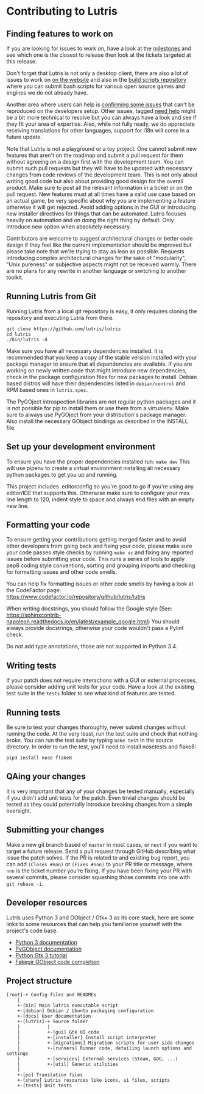 # Contributing to Lutris

## Finding features to work on

If you are looking for issues to work on, have a look at the
[milestones](https://github.com/lutris/lutris/milestones) and see which one is
the closest to release then look at the tickets targeted at this release.

Don't forget that Lutris is not only a desktop client, there are also a lot of
issues to work on [on the website](https://github.com/lutris/website/issues)
and also in the [build scripts repository](https://github.com/lutris/buildbot)
where you can submit bash scripts for various open source games and engines we
do not already have.

Another area where users can help is [confirming some
issues](https://github.com/lutris/lutris/issues?q=is%3Aissue+is%3Aopen+label%3A%22need+help%22)
that can't be reproduced on the developers setup. Other issues, tagged [need
help](https://github.com/lutris/lutris/issues?q=is%3Aissue+is%3Aopen+label%3A%22need+help%22)
might be a bit more technical to resolve but you can always have a look and see
if they fit your area of expertise. Also, while not fully ready, we do
appreciate receiving translations for other languages, support for i18n will
come in a future update.

Note that Lutris is not a playground or a toy project. One cannot submit new
features that aren't on the roadmap and submit a pull request for them without
agreeing on a design first with the development team. You can submit such pull
requests but they will have to be updated with necessary changes from code
reviews of the development team. This is not only about writing good code but
also about providing good design for the overall product. Make sure to post all
the relevant information in a ticket or on the pull request. New features must
at all times have a valid use case based on an actual game, be very specific
about why you are implementing a feature otherwise it will get rejected.
Avoid adding options in the GUI or introducing new installer directives for
things that can be automated. Lutris focuses heavily on automation and on doing
the right thing by default. Only introduce new option when absolutely
necessary.

Contributors are welcome to suggest architectural changes or better code design
if they feel like the current implementation should be improved but please take
note that we're trying to stay as lean as possible. Requests introducing complex
architectural changes for the sake of "modularity", "Unix pureness" or subjective
aspects might not be received warmly. There are no plans for any rewrite in
another language or switching to another toolkit.

## Running Lutris from Git

Running Lutris from a local git repository is easy, it only requires cloning
the repository and executing Lutris from there.

    git clone https://github.com/lutris/lutris
    cd lutris
    ./bin/lutris -d

Make sure you have all necessary dependencies installed. It is recommended that
you keep a copy of the stable version installed with your package manager to
ensure that all dependencies are available.
If you are working on newly written code that might introduce
new dependencies, check in the package configuration files for new packages to
install. Debian based distros will have their dependencies listed
in `debian/control` and RPM based ones in `lutris.spec`.

The PyGOject introspection libraries are not regular python packages and
it is not possible for pip to install them or use them from a virtualenv. Make
sure to always use PyGOject from your distribution's package manager. Also
install the necessary GObject bindings as described in the INSTALL file.

## Set up your development environment

To ensure you have the proper dependencies installed run: `make dev`
This will use pipenv to create a virtual environment installing all necessary
python packages to get you up and running.

This project includes .editorconfig so you're good to go if you're using any
editor/IDE that supports this. Otherwise make sure to configure your max line
length to 120, indent style to space and always end files with an empty new line.

## Formatting your code

To ensure getting your contributions getting merged faster and to avoid other
developers from going back and fixing your code, please make sure your code
passes style checks by running `make sc` and fixing any reported issues
before submitting your code. This runs a series of tools to apply pep8 coding
style conventions, sorting and grouping imports and checking for formatting issues
and other code smells.

You can help fix formatting issues or other code smells by having a look at
the CodeFactor page: https://www.codefactor.io/repository/github/lutris/lutris

When writing docstrings, you should follow the Google style
(See: https://sphinxcontrib-napoleon.readthedocs.io/en/latest/example_google.html)
You should always provide docstrings, otherwise your code wouldn't pass a
Pylint check.

Do _not_ add type annotations, those are not supported in Python 3.4.

## Writing tests

If your patch does not require interactions with a GUI or external processes,
please consider adding unit tests for your code. Have a look at the existing
test suite in the `tests` folder to see what kind of features are tested.

## Running tests

Be sure to test your changes thoroughly, never submit changes without running
the code. At the very least, run the test suite and check that nothing broke.
You can run the test suite by typing `make test` in the source directory.
In order to run the test, you'll need to install nosetests and flake8:

    pip3 install nose flake8

## QAing your changes

It is very important that any of your changes be tested manually, especially if
you didn't add unit tests for the patch. Even trivial changes should be tested
as they could potentially introduce breaking changes from a simple oversight.

## Submitting your changes

Make a new git branch based of `master` in most cases, or `next` if you want to
target a future release. Send a pull request through GitHub describing what
issue the patch solves. If the PR is related to and existing bug report, you
can add `(Closes #nnn)` or `(Fixes #nnn)` to your PR title or message, where
`nnn` is the ticket number you're fixing. If you have been fixing your PR with
several commits, please consider squashing those commits into one with `git rebase -i`.

## Developer resources

Lutris uses Python 3 and GObject / Gtk+ 3 as its core stack, here are some
links to some resources that can help you familiarize yourself with the
project's code base.

- [Python 3 documentation](https://docs.python.org/3/)
- [PyGObject documentation](https://pygobject.readthedocs.io/en/latest/)
- [Python Gtk 3 tutorial](https://python-gtk-3-tutorial.readthedocs.io/en/latest/objects.html)
- [Fakegir GObject code completion](https://github.com/strycore/fakegir)

## Project structure

    [root]-+ Config files and READMEs
        |
        +-[bin] Main lutris executable script
        +-[debian] Debian / Ubuntu packaging configuration
        +-[docs] User documentation
        +-[lutris]-+ Source folder
        |          |
        |          +-[gui] Gtk UI code
        |          +-[installer] Install script interpreter
        |          +-[migrations] Migration scripts for user side changes
        |          +-[runners] Runner code, detailing launch options and settings
        |          +-[services] External services (Steam, GOG, ...)
        |          +-[util] Generic utilities
        |
        +-[po] Translation files
        +-[share] Lutris resources like icons, ui files, scripts
        +-[tests] Unit tests
